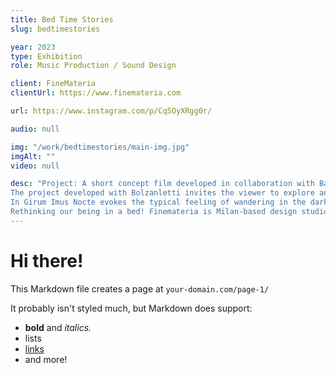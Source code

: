 ```yaml
---
title: Bed Time Stories
slug: bedtimestories

year: 2023
type: Exhibition
role: Music Production / Sound Design

client: FineMateria
clientUrl: https://www.finemateria.com

url: https://www.instagram.com/p/Cq5OyXRgg0r/

audio: null

img: "/work/bedtimestories/main-img.jpg"
imgAlt: ""
video: null

desc: "Project: A short concept film developed in collaboration with Bax Studio. A sequence of images and rhythmic information, a tool for engagement and storytelling that encapsulates the values of the project.
The project developed with Bolzanletti invites the viewer to explore and seek future psycho-physical well-being.
In Girum Imus Nocte evokes the typical feeling of wandering in the dark, as if searching for information that needs to find a way and a light.
Rethinking our being in a bed! Finemateria is Milan-based design studio researching and playing with materials"
---
```


# Hi there!

This Markdown file creates a page at `your-domain.com/page-1/`

It probably isn't styled much, but Markdown does support:

- **bold** and _italics._
- lists
- [links](https://astro.build)
- and more!
